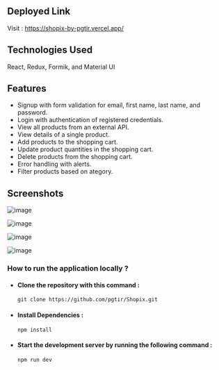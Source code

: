 ## Deployed Link
Visit : https://shopix-by-pgtir.vercel.app/

## Technologies Used 
React, Redux, Formik, and Material UI

## Features
- Signup with form validation for email, first name, last name, and password.
- Login with authentication of registered credentials.
- View all products from an external API.
- View details of a single product.
- Add products to the shopping cart.
- Update product quantities in the shopping cart.
- Delete products from the shopping cart.
- Error handling with alerts.
- Filter products based on ategory.

## Screenshots
![image](https://github.com/pgtir/Shopix/assets/87230033/79bb0051-e1e3-4088-9814-15f3351e5ccb)

![image](https://github.com/pgtir/Shopix/assets/87230033/d5a79f07-d9ee-4484-9efb-53ede06cb198)

![image](https://github.com/pgtir/Shopix/assets/87230033/14193403-2c93-4d25-976c-7b2c047c472d)

![image](https://github.com/pgtir/Shopix/assets/87230033/8e735550-9143-4e5e-ba5c-ae557f48703b)

### How to run the application locally ?
- ####  Clone the repository with this command : 
      git clone https://github.com/pgtir/Shopix.git

- ####  Install Dependencies : 
      npm install

- ####  Start the development server by running the following command : 
      npm run dev








